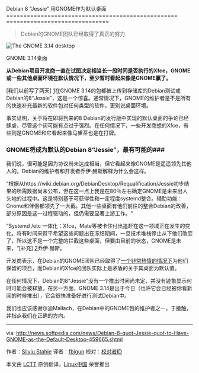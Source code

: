 ﻿
Debian 8 "Jessie" 用GNOME作为默认桌面
================================================== ==============================
> Debian的GNOME团队已经取得了真正的努力

![The GNOME 3.14 desktop](http://i1-news.softpedia-static.com/images/news2/Debian-8-quot-Jessie-quot-to-Have-GNOME-as-the-Default-Desktop-459665-2.jpg)

GNOME 3.14桌面

**从Debian项目开发商一直在试图决定相当长一段时间是否执行的Xfce，GNOME或一些其他桌面环境在默认情况下，至少暂时看起来像是GNOME赢了。**

[我们以前写了两天] [1]在GNOME 3.14的包都被上传到存储库的Debian测试或Debian的8“Jessie”，这是一个惊喜。通常情况下，GNOME的维护者是不是所有的快速补充最新的软件包对任何类型的软件，更别说桌面环境。

事实证明，关于将在即将到来的8 Debian的发行版中实现的默认桌面的争论已经肆虐，尽管这个词可能有点过于强烈。在任何情况下，一些开发商想的Xfce，有些则是GNOME和它看起来像马黛茶也是在打牌。

### GNOME将成为默认的Debian 8“Jessie”，最有可能的###

我们说，很可能是因为协议尚未达成相当，但它看起来像GNOME是遥遥领先其他人的。Debian的维护者和开发者乔伊·赫斯解释为什么会这样。

“根据从https://wiki.debian.org/DebianDesktop/Requalification/Jessie初步结果的所需数据尚未公布，但在这一点上我是在80％左右确定GNOME是未来出人头地的过程中。这是特别基于可获得性和一定程度systemd整合。辅助功能：Gnome和伴侣都领先了一大截。其他一些桌面有他们前往的整合Debian的改善，部分原因是这一过程驱动的，但仍需要显著上游工作。“

“Systemd /etc 一体化：Xfce，Mate等被卡住付出追赶在这一领域正在发生的变化。将有时间来熨平希望这些问题出在冻结期间，一旦技术堆栈停止从下他们改变了，所以这不是一个完整的拦截这些桌面，但要由目前的状态，GNOME是未来，“[补充] [2]乔伊·赫斯。

开发商表示，在Debian的GNOME团队已经取得了[一个非常热情的情况下][3]为他们保留的项目，而Debian的Xfce的团队实际上是矛盾的关于其桌面为默认值。

在任何情况下，Debian的8“Jessie”没有一个推出时间尚未定，并没有迹象显示何时可能会被释放。在另一方面，GNOME 3.14是出于今日（也许它会已经被你看新闻的时候推出），它会很快准备好进行测试Debian中。

我们也应该感谢尔迪Mallach，在Debian中的GNOME包的维护者之一，于接触，并指点我们在正确的方向。

-------------------------------------------------- ------------------------------

via: http://news.softpedia.com/news/Debian-8-quot-Jessie-quot-to-Have-GNOME-as-the-Default-Desktop-459665.shtml

作者：[Silviu Stahie][a]
译者：[fbigun](https://github.com/fbigun)
校对：[校对者ID](https://github.com/校对者ID)

本文由 [LCTT](https://github.com/LCTT/TranslateProject) 原创翻译，[Linux中国](http://linux.cn/) 荣誉推出

[a]:http://news.softpedia.com/editors/browse/silviu-stahie
[1]:http://news.softpedia.com/news/Debian-8-quot-Jessie-quot-to-Get-GNOME-3-14-459470.shtml
[2]:http://anonscm.debian.org/cgit/tasksel/tasksel.git/commit/?id=dce99f5f8d84e4c885e6beb4cc1bb5bb1d9ee6d7
[3]:http://news.softpedia.com/news/Debian-Maintainer-Says-that-Xfce-on-Debian-Will-Not-Meet-Quality-Standards-GNOME-Is-Needed-454962.shtml